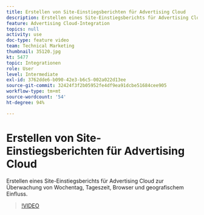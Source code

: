 ```yaml
---
title: Erstellen von Site-Einstiegsberichten für Advertising Cloud
description: Erstellen eines Site-Einstiegsberichts für Advertising Cloud zur Überwachung von Wochentag, Tageszeit, Browser und geografischem Einfluss.
feature: Advertising Cloud-Integration
topics: null
activity: use
doc-type: feature video
team: Technical Marketing
thumbnail: 35120.jpg
kt: 5477
topic: Integrationen
role: User
level: Intermediate
exl-id: 3762dde6-b090-42e3-b6c5-002a022d13ee
source-git-commit: 32424f3f2b05952fe4df9ea91dcbe51684cee905
workflow-type: tm+mt
source-wordcount: '54'
ht-degree: 94%

---
```


# Erstellen von Site-Einstiegsberichten für Advertising Cloud

Erstellen eines Site-Einstiegsberichts für Advertising Cloud zur Überwachung von Wochentag, Tageszeit, Browser und geografischem Einfluss.

>[!VIDEO](https://video.tv.adobe.com/v/35120/?quality=12&learn=on)
